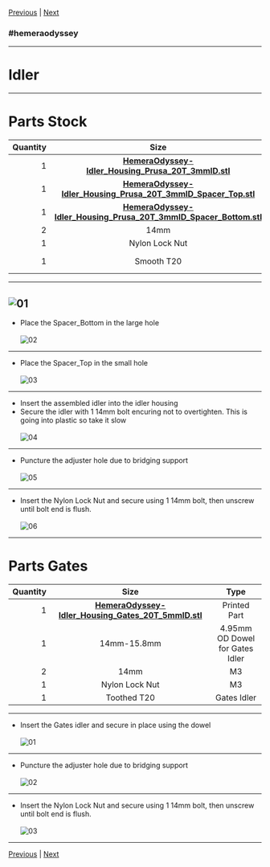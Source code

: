 [Previous](02_Part_Right.md) | [Next](04_X_Carriage.md)
### #hemeraodyssey
---
# Idler
---
# Parts Stock
|Quantity|Size|Type|
|---:|:---:|:---:|
|1|[**HemeraOdyssey-Idler_Housing_Prusa_20T_3mmID.stl**](../HemeraOdyssey_STLs_BETA/HemeraOdyssey-Idler_Housing_Prusa_20T_3mmID.stl)|Printed Part|
|1|[**HemeraOdyssey-Idler_Housing_Prusa_20T_3mmID_Spacer_Top.stl**](../HemeraOdyssey_STLs_BETA/HemeraOdyssey-Idler_Housing_Prusa_20T_3mmID_Spacer_Top.stl)|Printed Part|
|1|[**HemeraOdyssey-Idler_Housing_Prusa_20T_3mmID_Spacer_Bottom.stl**](../HemeraOdyssey_STLs_BETA/HemeraOdyssey-Idler_Housing_Prusa_20T_3mmID_Spacer_Bottom.stl)|Printed Part|
|2|14mm|M3|
|1|Nylon Lock Nut|M3|
|1|Smooth T20|Prusa Idler|
---
![01](../img/Idlers/Stock/01.jpg)
---
* Place the Spacer_Bottom in the large hole<br>  
![02](../img/Idlers/Stock/02.jpg)
---
* Place the Spacer_Top in the small hole<br>  
![03](../img/Idlers/Stock/03.jpg)
---
* Insert the assembled idler into the idler housing
* Secure the idler with 1 14mm bolt encuring not to overtighten. This is going into plastic so take it slow<br>  
![04](../img/Idlers/Stock/04.jpg)
---
* Puncture the adjuster hole due to bridging support<br>  
![05](../img/Idlers/Stock/05.jpg)
---
* Insert the Nylon Lock Nut and secure using 1 14mm bolt, then unscrew until bolt end is flush.<br>  
![06](../img/Idlers/Stock/06.jpg)
---
# Parts Gates
|Quantity|Size|Type|
|---:|:---:|:---:|
|1|[**HemeraOdyssey-Idler_Housing_Gates_20T_5mmID.stl**](../HemeraOdyssey_STLs_BETA/HemeraOdyssey-Idler_Housing_Gates_20T_5mmID.stl)|Printed Part|
|1|14mm-15.8mm|4.95mm OD Dowel for Gates Idler|
|2|14mm|M3|
|1|Nylon Lock Nut|M3|
|1|Toothed T20|Gates Idler|
---
* Insert the Gates idler and secure in place using the dowel<br>  
![01](../img/Idlers/Gates/01.jpg)
---
* Puncture the adjuster hole due to bridging support<br>  
![02](../img/Idlers/Gates/02.jpg)
---
* Insert the Nylon Lock Nut and secure using 1 14mm bolt, then unscrew until bolt end is flush.<br>  
![03](../img/Idlers/Gates/03.jpg)
---
[Previous](02_Part_Right.md) | [Next](04_X_Carriage.md)